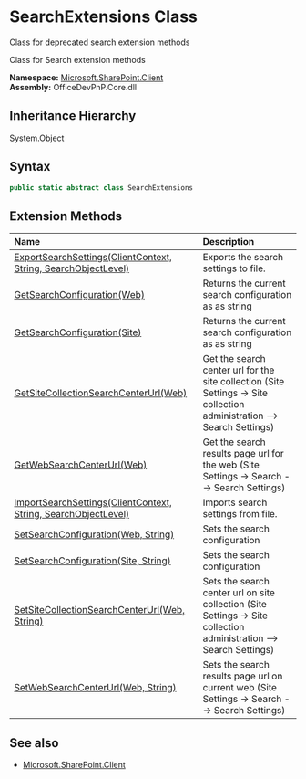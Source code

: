 # SearchExtensions Class
 Class for deprecated search extension methods 

 Class for Search extension methods   

**Namespace:** [Microsoft.SharePoint.Client](Microsoft.SharePoint.Client.md)  
**Assembly:** OfficeDevPnP.Core.dll  
## Inheritance Hierarchy
System.Object  
## Syntax
```C#
public static abstract class SearchExtensions
```
## Extension Methods
|**Name**|**Description**|
|:-----|:-----|
| [ExportSearchSettings(ClientContext, String, SearchObjectLevel)](Microsoft.SharePoint.Client.SearchExtensions.bce58149.md) | Exports the search settings to file.
| [GetSearchConfiguration(Web)](Microsoft.SharePoint.Client.SearchExtensions.774cceac.md) | Returns the current search configuration as as string
| [GetSearchConfiguration(Site)](Microsoft.SharePoint.Client.SearchExtensions.6415fc2a.md) | Returns the current search configuration as as string
| [GetSiteCollectionSearchCenterUrl(Web)](Microsoft.SharePoint.Client.SearchExtensions.4c633a6b.md) | Get the search center url for the site collection (Site Settings -&gt; Site collection administration --&gt; Search Settings)
| [GetWebSearchCenterUrl(Web)](Microsoft.SharePoint.Client.SearchExtensions.917023f3.md) | Get the search results page url for the web (Site Settings -&gt; Search --&gt; Search Settings)
| [ImportSearchSettings(ClientContext, String, SearchObjectLevel)](Microsoft.SharePoint.Client.SearchExtensions.e502cbf7.md) | Imports search settings from file.
| [SetSearchConfiguration(Web, String)](Microsoft.SharePoint.Client.SearchExtensions.794e5e80.md) | Sets the search configuration
| [SetSearchConfiguration(Site, String)](Microsoft.SharePoint.Client.SearchExtensions.78cf98a1.md) | Sets the search configuration
| [SetSiteCollectionSearchCenterUrl(Web, String)](Microsoft.SharePoint.Client.SearchExtensions.5b917b24.md) | Sets the search center url on site collection (Site Settings -&gt; Site collection administration --&gt; Search Settings)
| [SetWebSearchCenterUrl(Web, String)](Microsoft.SharePoint.Client.SearchExtensions.2ed7ef27.md) | Sets the search results page url on current web (Site Settings -&gt; Search --&gt; Search Settings)
## See also
- [Microsoft.SharePoint.Client](Microsoft.SharePoint.Client.md)
